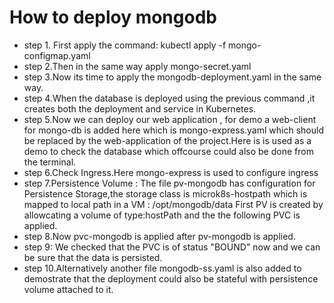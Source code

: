 # How to deploy mongodb

* step 1. First apply the command:
kubectl apply -f mongo-configmap.yaml
* step 2.Then in the same way apply mongo-secret.yaml
* step 3.Now its time to apply the mongodb-deployment.yaml in the same way.
* step 4.When the database is deployed using the previous command ,it creates both the deployment and service in Kubernetes.
* step 5.Now we can deploy our web application , for demo a web-client for mongo-db is added here which is mongo-express.yaml which should be replaced by the web-application of the project.Here is is used as a demo to check the database which offcourse could also be done from the terminal.
* step 6.Check Ingress.Here mongo-express is used to configure ingress
* step 7.Persistence Volume : The file pv-mongodb has configuration for Persistence Storage,the storage class is microk8s-hostpath which is mapped to local path in a VM : /opt/mongodb/data
First PV is created by allowcating a volume of type:hostPath and the the following PVC is applied.
* step 8.Now pvc-mongodb is applied after pv-mongodb is applied.
* step 9: We checked that the PVC is of status "BOUND" now and we can be sure that the data is persisted.
* step 10.Alternatively another file mongodb-ss.yaml is also added to demostrate that the deployment could also be stateful with persistence volume attached to it.
